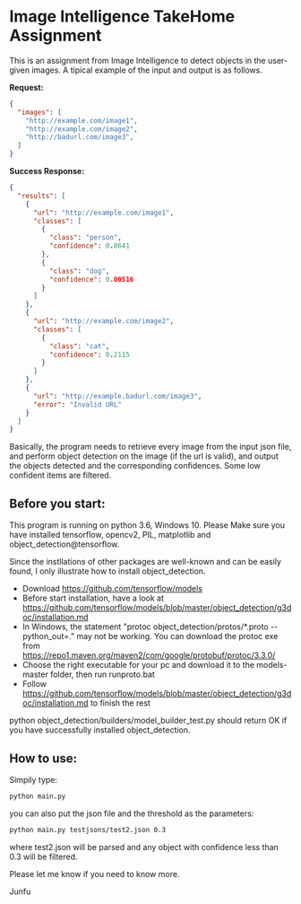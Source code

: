 # Image Intelligence TakeHome Assignment

This is an assignment from Image Intelligence to detect objects in the user-given images. A tipical example of the input and output is as follows.

**Request:**

```json
{
  "images": [
    "http://example.com/image1",
    "http://example.com/image2",
    "http://badurl.com/image3",
  ]
}
```

**Success Response:**

```json
{
  "results": [
    {
      "url": "http://example.com/image1",
      "classes": [
        {
          "class": "person",
          "confidence": 0.8641
        },
        {
          "class": "dog",
          "confidence": 0.00516
        }
      ]
    },
    {
      "url": "http://example.com/image2",
      "classes": [
        {
          "class": "cat",
          "confidence": 0.2115
        }
      ]
    },
    {
      "url": "http://example.badurl.com/image3",
      "error": "Invalid URL"
    }
  ]
}
```

Basically, the program needs to retrieve every image from the input json file, and perform object detection on the image (if the url is valid), and output the objects detected and the corresponding confidences. Some low confident items are filtered.


## Before you start:

This program is running on python 3.6, Windows 10. Please Make sure you have installed tensorflow, opencv2, PIL, matplotlib and object_detection@tensorflow.

Since the instllations of other packages are well-known and can be easily found, I only illustrate how to install object_detection.


* Download https://github.com/tensorflow/models
* Before start installation, have a look at https://github.com/tensorflow/models/blob/master/object_detection/g3doc/installation.md
* In Windows, the statement "protoc object_detection/protos/*.proto --python_out=." may not be working. You can download the protoc exe from https://repo1.maven.org/maven2/com/google/protobuf/protoc/3.3.0/
* Choose the right executable for your pc and download it to the models-master folder, then run runproto.bat
* Follow https://github.com/tensorflow/models/blob/master/object_detection/g3doc/installation.md to finish the rest

python object_detection/builders/model_builder_test.py should return OK if you have successfully installed object_detection.


## How to use:

Simpily type:

``` bash
python main.py
```

you can also put the json file and the threshold as the parameters:

``` bash
python main.py testjsons/test2.json 0.3
```

where test2.json will be parsed and any object with confidence less than 0.3 will be filtered.


Please let me know if you need to know more.

Junfu


